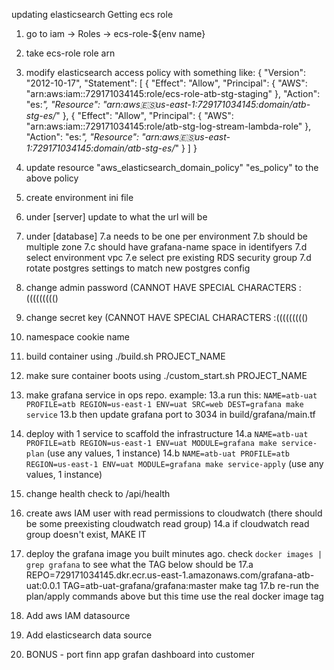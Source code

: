 updating elasticsearch
Getting ecs role
1. go to iam -> Roles -> ecs-role-${env name}
2. take ecs-role role arn
3. modify elasticsearch access policy with something like:
{
  "Version": "2012-10-17",
  "Statement": [
    {
      "Effect": "Allow",
      "Principal": {
        "AWS": "arn:aws:iam::729171034145:role/ecs-role-atb-stg-staging"
      },
      "Action": "es:*",
      "Resource": "arn:aws:es:us-east-1:729171034145:domain/atb-stg-es/*"
    },
    {
      "Effect": "Allow",
      "Principal": {
        "AWS": "arn:aws:iam::729171034145:role/atb-stg-log-stream-lambda-role"
      },
      "Action": "es:*",
      "Resource": "arn:aws:es:us-east-1:729171034145:domain/atb-stg-es/*"
    }
  ]
}
4. update resource "aws_elasticsearch_domain_policy" "es_policy" to the above policy

5. create environment ini file
6. under [server] update to what the url will be
7. under [database]
    7.a needs to be one per environment
    7.b should be multiple zone
    7.c should have grafana-name space in identifyers
    7.d select environment vpc
    7.e select pre existing RDS security group
    7.d rotate postgres settings to match new postgres config
8. change admin password (CANNOT HAVE SPECIAL CHARACTERS :((((((((()
9. change secret key (CANNOT HAVE SPECIAL CHARACTERS :((((((((()
10. namespace cookie name
11. build container using ./build.sh PROJECT_NAME
12. make sure container boots using ./custom_start.sh PROJECT_NAME
13. make grafana service in ops repo. example:
    13.a run this: `NAME=atb-uat PROFILE=atb REGION=us-east-1 ENV=uat SRC=web DEST=grafana make service`
    13.b then update grafana port to 3034 in build/grafana/main.tf
14. deploy with 1 service to scaffold the infrastructure
    14.a `NAME=atb-uat PROFILE=atb REGION=us-east-1 ENV=uat MODULE=grafana make service-plan` (use any values, 1 instance)
    14.b `NAME=atb-uat PROFILE=atb REGION=us-east-1 ENV=uat MODULE=grafana make service-apply` (use any values, 1 instance)
15. change health check to /api/health
16. create aws IAM user with read permissions to cloudwatch (there should be some preexisting cloudwatch read group)
    14.a if cloudwatch read group doesn't exist, MAKE IT
17. deploy the grafana image you built minutes ago. check `docker images | grep grafana` to see what the TAG below should be
    17.a REPO=729171034145.dkr.ecr.us-east-1.amazonaws.com/grafana-atb-uat:0.0.1 TAG=atb-uat-grafana/grafana:master make tag
    17.b re-run the plan/apply commands above but this time use the real docker image tag
18. Add aws IAM datasource
19. Add elasticsearch data source
20. BONUS - port finn app grafan dashboard into customer
